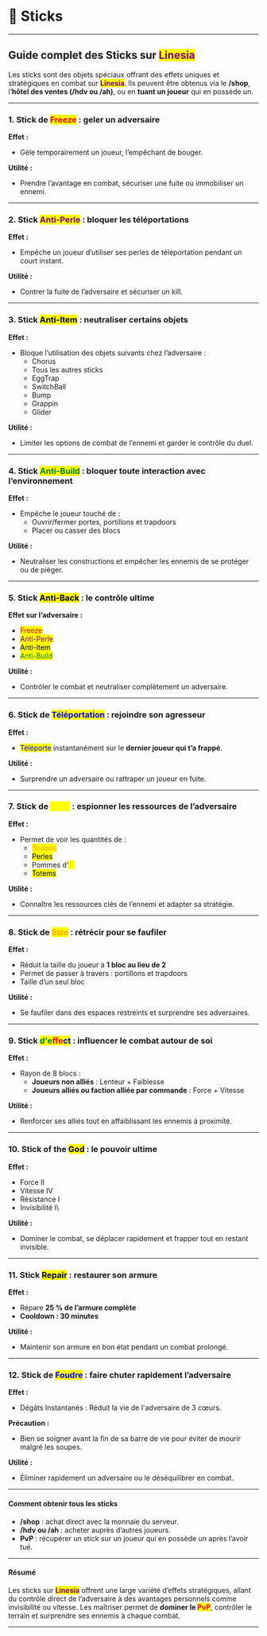 # 🍢 Sticks

***

## Guide complet des Sticks sur <mark style="color:purple;">**Linesia**</mark>

Les sticks sont des objets spéciaux offrant des effets uniques et stratégiques en combat sur <mark style="color:purple;">**Linesia**</mark>. Ils peuvent être obtenus via le **/shop**, l’**hôtel des ventes (/hdv ou /ah)**, ou en **tuant un joueur** qui en possède un.

***

### 1. Stick de <mark style="color:red;">Freeze</mark> : geler un adversaire

**Effet :**

* Gèle temporairement un joueur, l’empêchant de bouger.

**Utilité :**

* Prendre l’avantage en combat, sécuriser une fuite ou immobiliser un ennemi.

***

### 2. Stick <mark style="color:purple;">Anti-Perle</mark> : bloquer les téléportations

**Effet :**

* Empêche un joueur d’utiliser ses perles de téléportation pendant un court instant.

**Utilité :**

* Contrer la fuite de l’adversaire et sécuriser un kill.

***

### 3. Stick <mark style="color:$danger;">Anti-Item</mark> : neutraliser certains objets

**Effet :**

* Bloque l’utilisation des objets suivants chez l’adversaire :
  * Chorus
  * Tous les autres sticks
  * EggTrap
  * SwitchBall
  * Bump
  * Grappin
  * Glider

**Utilité :**

* Limiter les options de combat de l’ennemi et garder le contrôle du duel.

***

### 4. Stick <mark style="color:green;">Anti-Build</mark> : bloquer toute interaction avec l’environnement

**Effet :**

* Empêche le joueur touché de :
  * Ouvrir/fermer portes, portillons et trapdoors
  * Placer ou casser des blocs

**Utilité :**

* Neutraliser les constructions et empêcher les ennemis de se protéger ou de piéger.

***

### 5. Stick <mark style="color:$primary;">Anti-Back</mark> : le contrôle ultime

**Effet sur l’adversaire :**

* <mark style="color:red;">Freeze</mark>
* <mark style="color:purple;">Anti-Perle</mark>
* <mark style="color:$danger;">Anti-Item</mark>
* <mark style="color:green;">Anti-Build</mark>

**Utilité :**

* Contrôler le combat et neutraliser complètement un adversaire.

***

### 6. Stick de <mark style="color:blue;">Téléportation</mark> : rejoindre son agresseur

**Effet :**

* <mark style="color:blue;">Téléporte</mark> instantanément sur le **dernier joueur qui t’a frappé**.

**Utilité :**

* Surprendre un adversaire ou rattraper un joueur en fuite.

***

### 7. Stick de <mark style="color:yellow;">View</mark> : espionner les ressources de l’adversaire

**Effet :**

* Permet de voir les quantités de :
  * <mark style="color:orange;">Soupes</mark>
  * <mark style="color:$info;">Perles</mark>
  * Pommes d’<mark style="color:yellow;">or</mark>
  * <mark style="color:$warning;">Totems</mark>

**Utilité :**

* Connaître les ressources clés de l’ennemi et adapter sa stratégie.

***

### 8. Stick de <mark style="color:orange;">Size</mark> : rétrécir pour se faufiler

**Effet :**

* Réduit la taille du joueur à **1 bloc au lieu de 2**
* Permet de passer à travers : portillons et trapdoors
* Taille d’un seul bloc

**Utilité :**

* Se faufiler dans des espaces restreints et surprendre ses adversaires.

***

### 9. Stick <mark style="color:green;">d'e</mark><mark style="color:red;">ffe</mark><mark style="color:blue;">ct</mark> : influencer le combat autour de soi

**Effet :**

* Rayon de 8 blocs :
  * **Joueurs non alliés** : Lenteur + Faiblesse
  * **Joueurs alliés ou faction alliée par commande** : Force + Vitesse

**Utilité :**

* Renforcer ses alliés tout en affaiblissant les ennemis à proximité.

***

### 10. Stick of the <mark style="color:$primary;">God</mark> : le pouvoir ultime

**Effet :**

* Force II
* Vitesse IV
* Résistance I
* Invisibilité I\


**Utilité :**

* Dominer le combat, se déplacer rapidement et frapper tout en restant invisible.

***

### 11. Stick <mark style="color:$info;">Repair</mark> : restaurer son armure

**Effet :**

* Répare **25 % de l’armure complète**
* **Cooldown : 30 minutes**

**Utilité :**

* Maintenir son armure en bon état pendant un combat prolongé.

***

### 12. Stick de <mark style="color:blue;">Foudre</mark> : faire chuter rapidement l’adversaire

**Effet :**

* Dégâts Instantanés : Réduit la vie de l'adversaire de 3 cœurs.

**Précaution :**

* Bien se soigner avant la fin de sa barre de vie pour éviter de mourir malgré les soupes.

**Utilité :**

* Éliminer rapidement un adversaire ou le déséquilibrer en combat.

***

#### Comment obtenir tous les sticks

* **/shop** : achat direct avec la monnaie du serveur.
* **/hdv ou /ah** : acheter auprès d’autres joueurs.
* **PvP** : récupérer un stick sur un joueur qui en possède un après l’avoir tué.

***

#### Résumé

Les sticks sur <mark style="color:purple;">**Linesia**</mark> offrent une large variété d’effets stratégiques, allant du contrôle direct de l’adversaire à des avantages personnels comme invisibilité ou vitesse. Les maîtriser permet de **dominer le&#x20;**<mark style="color:red;">**PvP**</mark>, contrôler le terrain et surprendre ses ennemis à chaque combat.

***
